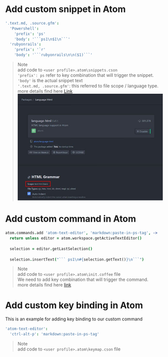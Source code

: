 <!-- TOC -->

<!-- /TOC -->

# Add custom snippet in Atom

````coffee
'.text.md, .source.gfm':
  'Powershell':
    'prefix': 'ps'
    'body': '```ps1\n$1\n```'
  'rubyonrails':
    'prefix': '`r'
    'body': '```rubyonrails\n\n($1)```'
````

> Note<br>
> add code to `<user profile>.atom\snippets.cson`<br> 
> `'prefix': ps` refer to key combination that will trigger the snippet.<br> 
> `'body'` is the actual snippet text<br>
> `'.text.md, .source.gfm'`: this referred to file scope / language type.<br>
> more details find here [Link](https://www.hongkiat.com/blog/add-custom-code-snippets-atom/) <br>
> ![scope](./language-scope.jpg)

# Add custom command in Atom

````coffee
atom.commands.add 'atom-text-editor', 'markdown:paste-in-ps-tag', ->
  return unless editor = atom.workspace.getActiveTextEditor()

  selection = editor.getLastSelection()

  selection.insertText("``` ps1\n#{selection.getText()}\n```")
````

> Note<br>
> add code to `<user profile>.atom\init.coffee` file<br>
> We need to add key combination that will trigger the command.<br>
> more details find here
> [link](https://flight-manual.atom.io/hacking-atom/sections/the-init-file/)

# Add custom key binding in Atom

This is an example for adding key binding to our custom command

```coffee
'atom-text-editor':
  'ctrl-alt-p': 'markdown:paste-in-ps-tag'
```

> Note<br>
> add code to `<user profile>.atom\keymap.cson` file
